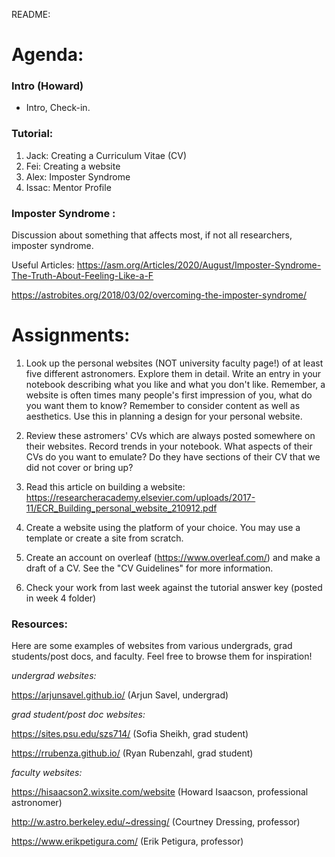 README:
# Agenda:

### Intro (Howard)
- Intro, Check-in.

### Tutorial:
1. Jack: Creating a Curriculum Vitae (CV)
2. Fei: Creating a website
3. Alex: Imposter Syndrome
4. Issac: Mentor Profile

### Imposter Syndrome :
Discussion about something that affects most, if not all researchers, imposter syndrome.

Useful Articles:
https://asm.org/Articles/2020/August/Imposter-Syndrome-The-Truth-About-Feeling-Like-a-F

https://astrobites.org/2018/03/02/overcoming-the-imposter-syndrome/


# Assignments:
1. Look up the personal websites (NOT university faculty page!) of at least five different astronomers. Explore them in detail. Write an entry in your notebook describing what you like and what you don't like. Remember, a website is often times many people's first impression of you, what do you want them to know? Remember to consider content as well as aesthetics. Use this in planning a design for your personal website.

2. Review these astromers' CVs which are always posted somewhere on their websites. Record trends in your notebook. What aspects of their CVs do you want to emulate? Do they have sections of their CV that we did not cover or bring up?

3. Read this article on building a website: https://researcheracademy.elsevier.com/uploads/2017-11/ECR_Building_personal_website_210912.pdf

4. Create a website using the platform of your choice. You may use a template or create a site from scratch.

5. Create an account on overleaf (https://www.overleaf.com/) and make a draft of a CV. See the "CV Guidelines" for more information.

6. Check your work from last week against the tutorial answer key (posted in week 4 folder)

### Resources:
Here are some examples of websites from various undergrads, grad students/post docs, and faculty. Feel free to browse them for inspiration!

*undergrad websites:*

https://arjunsavel.github.io/ (Arjun Savel, undergrad)

*grad student/post doc websites:*

https://sites.psu.edu/szs714/ (Sofia Sheikh, grad student)

https://rrubenza.github.io/ (Ryan Rubenzahl, grad student)


*faculty websites:*

https://hisaacson2.wixsite.com/website (Howard Isaacson, professional astronomer)

http://w.astro.berkeley.edu/~dressing/ (Courtney Dressing, professor)

https://www.erikpetigura.com/ (Erik Petigura, professor)

